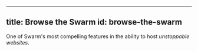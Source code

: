 <!-- list some websites on swarm, when there are some -->

---
title: Browse the Swarm
id: browse-the-swarm
---

One of Swarm's most compelling features in the ability to host *unstoppable websites*.

